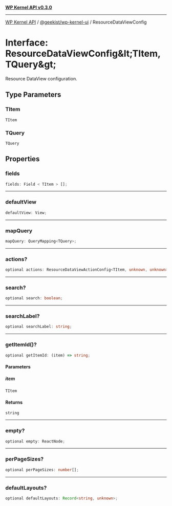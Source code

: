 [**WP Kernel API v0.3.0**](../../../README.md)

---

[WP Kernel API](../../../README.md) / [@geekist/wp-kernel-ui](../README.md) / ResourceDataViewConfig

# Interface: ResourceDataViewConfig\&lt;TItem, TQuery\&gt;

Resource DataView configuration.

## Type Parameters

### TItem

`TItem`

### TQuery

`TQuery`

## Properties

### fields

```ts
fields: Field < TItem > [];
```

---

### defaultView

```ts
defaultView: View;
```

---

### mapQuery

```ts
mapQuery: QueryMapping<TQuery>;
```

---

### actions?

```ts
optional actions: ResourceDataViewActionConfig<TItem, unknown, unknown>[];
```

---

### search?

```ts
optional search: boolean;
```

---

### searchLabel?

```ts
optional searchLabel: string;
```

---

### getItemId()?

```ts
optional getItemId: (item) => string;
```

#### Parameters

##### item

`TItem`

#### Returns

`string`

---

### empty?

```ts
optional empty: ReactNode;
```

---

### perPageSizes?

```ts
optional perPageSizes: number[];
```

---

### defaultLayouts?

```ts
optional defaultLayouts: Record<string, unknown>;
```
